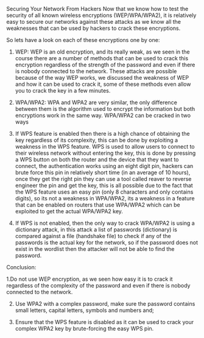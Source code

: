 Securing Your Network From Hackers
Now that we know how to test the security of all known wireless encryptions (WEP/WPA/WPA2), it is relatively easy to secure our networks against these attacks as we know all the weaknesses that can be used by hackers to crack these encryptions.

So lets have a look on each of these encryptions one by one:

1. WEP: WEP is an old encryption, and its really weak, as we seen in the course there are a number of methods that can be used to crack this encryption regardless of the strength of the password and even if there is nobody connected to the network. These attacks are possible because of the way WEP works, we discussed the weakness of WEP and how it can be used to crack it, some of these methods even allow you to crack the key in a few minutes.

2. WPA/WPA2: WPA and WPA2 are very similar, the only difference between them is the algorithm used to encrypt the information but both encryptions work in the same way. WPA/WPA2 can be cracked in two ways

1. If WPS feature is enabled then there is a high chance of obtaining the key regardless of its complexity, this can be done by exploiting a weakness in the WPS feature. WPS is used to allow users to connect to their wireless network without entering the key, this is done by pressing a WPS button on both the router and the device that they want to connect, the authentication works using an eight digit pin, hackers can brute force this pin in relatively short time (in an average of 10 hours), once they get the right pin they can use a tool called reaver to reverse engineer the pin and get the key, this is all possible due to the fact that the WPS feature uses an easy pin (only 8 characters and only contains digits), so its not a weakness in WPA/WPA2, its a weakness in a feature that can be enabled on routers that use WPA/WPA2 which can be exploited to get the actual WPA/WPA2 key.

2. If WPS is not enabled, then the only way to crack WPA/WPA2 is using a dictionary attack, in this attack a list of passwords (dictionary) is compared against a file (handshake file) to check if any of the passwords is the actual key for the network, so if the password does not exist in the wordlist then the attacker will not be able to find the password.

Conclusion:

1.Do not use WEP encryption, as we seen how easy it is to crack it regardless of the complexity of the password and even if there is nobody connected to the network.

2. Use WPA2 with a complex password, make sure the password contains small letters, capital letters, symbols and numbers and;

3. Ensure that the WPS feature is disabled as it can be used to crack your complex WPA2 key by brute-forcing the easy WPS pin.
